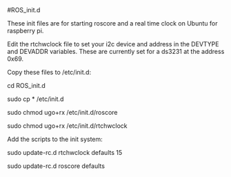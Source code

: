 #ROS_init.d

These init files are for starting roscore and a real time
clock on Ubuntu for raspberry pi.

Edit the rtchwclock file to set your i2c device and address in the
DEVTYPE and DEVADDR variables. These are currently set for a ds3231
at the address 0x69.

Copy these files to /etc/init.d:

cd ROS_init.d

sudo cp * /etc/init.d

sudo chmod ugo+rx /etc/init.d/roscore 

sudo chmod ugo+rx /etc/init.d/rtchwclock 

Add the scripts to the init system:

sudo update-rc.d rtchwclock defaults 15

sudo update-rc.d roscore defaults
